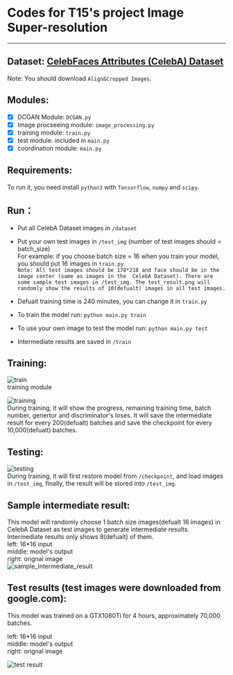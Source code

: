 # Codes for T15's project Image Super-resolution
----


## Dataset: [CelebFaces Attributes (CelebA) Dataset](http://mmlab.ie.cuhk.edu.hk/projects/CelebA.html)   

Note: You should download `Align&Cropped Images`.
  
## Modules: 
- [x] DCGAN Module: `DCGAN.py`     
- [x] Image procseeing module: `image_processing.py`  
- [x] training module: `train.py`  
- [x] test module: included in `main.py`        
- [x] coordination module: `main.py`      

## Requirements:  

To run it, you need install `python3` with `Tensorflow`, `numpy` and `scipy`.  

## Run：

- Put all CelebA Dataset images in `/dataset`  
- Put your own test images in `/test_img` (number of test images should = batch_size)  
      For example: if you choose batch size = 16 when you train your model, you should put 16 images in `train.py`.     
        ```Note: All test images should be 178*218 and face should be in the image center (same as images in the 
        CelebA Dataset). There are some sample test images in /test_img. The test_result.png will randomly show the
        results of 10(defualt) images in all test images.```  
      
- Defualt training time is 240 minutes, you can change it in `train.py`  
- To train the model run: `python main.py train`  
- To use your own image to test the model run: `python main.py test`   
- Intermediate results are saved in `/train`   

## Training:  

![train](https://github.com/tangni31/deeplearning/blob/master/project%20code/train_module.png?raw=true)  
training module  
  
![training](https://github.com/tangni31/tensorflow/blob/master/project%20code/training.png?raw=true)   
During training, it will show the progress,  remaining training time, batch number, genertor and discriminator's loses.
It will save the intermediate result for every 200(defualt) batches and save the checkpoint for every 10,000(defualt) batches.  

## Testing:  
![testing](https://github.com/tangni31/deeplearning/blob/master/project%20code/testing.png?raw=true)  
During training, it will first restore model from `/checkpoint`, and load images in `/test_img`, finally, the result will be stored into `/test_img`.
  
## Sample intermediate result:  

This model will randomly choose 1 batch size images(defualt 16 images) in CelebA Dataset as test images to generate intermediate results. Intermediate results only shows 8(defualt) of them.   
left: 16*16 input       
middle: model's output      
right: orignal image  
![sample_intermediate_result](https://github.com/tangni31/tensorflow/blob/master/project%20code/sample_intermediate_result.png?raw=true)


## Test results (test images were downloaded from google.com):

This model was trained on a GTX1080Ti for 4 hours, approximately 70,000 batches.

left: 16*16 input       
middle: model's output      
right: orignal image  

![test result](https://github.com/tangni31/tensorflow/raw/master/project%20code/test_img/test_result.png)
